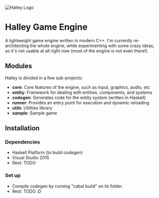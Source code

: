 ![Halley Logo](http://higherorderfun.com/stuff/halley/halley2.png)

# Halley Game Engine
A lightweight game engine written in modern C++. I'm currently re-architecting the whole engine, while experimenting with some crazy ideas, so it's not usable at all right now (most of the engine is not even there!).

## Modules
Halley is divided in a few sub-projects:
* **core**: Core features of the engine, such as input, graphics, audio, etc
* **entity**: Framework for dealing with entities, components, and systems
* **codegen**: Generates code for the entity system (written in Haskell)
* **runner**: Provides an entry point for execution and dynamic reloading
* **utils**: Utilities library
* **sample**: Sample game

## Installation

### Dependencies
* Haskell Platform (to build codegen)
* Visual Studio 2015
* Rest: TODO

### Set up
* Compile codegen by running "cabal build" on its folder.
* Rest: TODO :D

